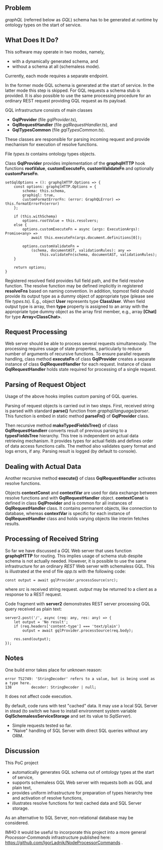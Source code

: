 ## Problem

*graphQL* (referred below as *GQL*) schema has to be generated at runtime by ontology types on the start of service.

## What Does It Do?

This software may operate in two modes, namely,

- with a dynamically generated schema, and
- without a schema at all (schemaless mode). 

Currently, each mode requires a separate endpoint.

In the former mode GQL schema is generated at the start of service. 
In the latter mode this step is skipped. 
For GQL requests a schema stub is provided.
It is also possible to use the same processing procedure for an ordinary REST request providing 
GQL request as its payload.   

GQL infrastructure consists of main classes 
- **GqlProvider** (file *gqlProvider.ts*),
- **GqlRequestHandler**  (file *gqlRequestHandler.ts*), and 
- **GqlTypesCommon** (file *gqlTypesCommon.ts*).   

These classes are responsible for parsing incoming request and provide mechanism for execution of resolve functions.

File *types.ts* contains ontology types objects.

Class **GqlProvider** provides implementation of the **graphqlHTTP** hook functions
**rootValue**, **customExecuteFn**, **customValidateFn** and optionally **customParseFn**.


    setGqlOptions = (): graphqlHTTP.Options => {
        const options: graphqlHTTP.Options = {
            schema: this.schema,
            graphiql: true,
            customFormatErrorFn: (error: GraphQLError) => this.formatErrorFn(error)
        };

        if (this.withSchema)
            options.rootValue = this.resolvers;
        else {
            options.customExecuteFn = async (args: ExecutionArgs): Promise<any> =>
                await this.executeFn(args.document.definitions[0]);

            options.customValidateFn =
                (schema, documentAST, validationRules): any =>
                    this.validateFn(schema, documentAST, validationRules);
        }

        return options;
    }
		
Registered resolved field provides full field path, and the field resolve function.
The resolve function may be defined implicitly in registered **resolveFns** based on naming convention. 
In addition, topmost field should provide its output type as a dummy object of appropriate type 
(please see file *types.ts*).
E.g., object **User** represents type **ClassUser**.
When field output type is array, then **type** property is assigned to an array with the appropriate type dummy object 
as the array first member, e.g., array **[Chat]** for type **Array&lt;ClassChat&gt;**.      

## Request Processing

Web server should be able to process several requests simultaneously.
The processing requires usage of state properties, particularly to reduce number of arguments of recursive functions.
To ensure parallel requests handling, class method **executeFn** of class **GqlProvider** creates a separate instance
of class **GqlRequestHandler** for each request.
Instance of class **GqlRequestHandler** holds state required for processing of a single request.    
	
## Parsing of Request Object

Usage of the above hooks implies custom parsing of GQL queries.

Parsing of request objects is carried out in two steps.
First, received string is parsed with standard **parse()** function from *graphql/language/parser*.
This function is embed in static method **parseFn()** of **GqlProvider** class.   

Then recursive method **makeTypedFieldsTree()** of class **GqlRequestHandlerr** converts result of previous parsing
to a **typesFieldsTree** hierarchy.
This tree is independent on actual data retrieving mechanism.
It provides types for actual fields and defines order of data access functions calls.
The method also validates query format and logs errors, if any.
Parsing result is logged (by default to console).

## Dealing with Actual Data

Another recursive method **execute()** of class **GqlRequestHandler** activates resolve functions.

Objects **contextConst** and **contextVar** are used for data exchange between resolve functions and with
**GqlRequestHandler** object.
**contextConst** is defined in class **GqlProvider** and is common for all instances of **GqlRequestHandler** class.
It contains permanent objects, like connection to database, whereas
**contextVar** is specific for each instance of **GqlRequestHandler** class and holds varying objects 
like interim fetches results. 

## Processing of Received String

So far we have discussed a *GQL* Web server that uses function **graphqlHTTP** for routing.
This implies usage of schema stub despite schema is not actually needed. 
However, it is possible to use the same infrastructure for an ordinary *REST* Web server with schemaless GQL.
This is illustrated at the end of file *app.ts* with the following code:

    const output = await gqlProvider.processSource(src);
    
where *src* is received string request. 
*output* may be returned to a client as a response to a REST request. 

Code fragment with **server2** demonstrates REST server processing GQL query received as plain text:

    server2.post('/', async (req: any, res: any) => {
        let output = 'No result';
        if (req.headers['content-type'] === 'text/plain')
            output = await gqlProvider.processSource(req.body);

        res.send(output);
    });

## Notes

One build error takes place for unknown reason:
    
    error TS2749: 'StringDecoder' refers to a value, but is being used as a type here.
    138         decoder: StringDecoder | null;

It does not affect code execution.

By default, code runs with test "cached" data.
It may use a local SQL Server in stead (to switch we have to install environment system variable 
**GqlSchemalessServiceStorage** and set its value to *SqlServer*).

- Simple requests tested so far.
- "Naive" handling of SQL Server with direct SQL queries without any ORM.

## Discussion

This PoC project 

- automatically generates GQL schema out of ontology types at the start of service,
- supports schemaless GQL Web server with requests both as GQL and plain text,
- provides uniform infrastructure for preparation of types hierarchy tree and activation of resolve functions,
- illustrates resolve functions for test cached data and SQL Server storage.

As an alternative to SQL Server, non-relational database may be considered.

IMHO it would be useful to incorporate this project into a more general *Processor-Commands* infrastructure 
published here: https://github.com/IgorLadnik/NodeProcessorCommands .
